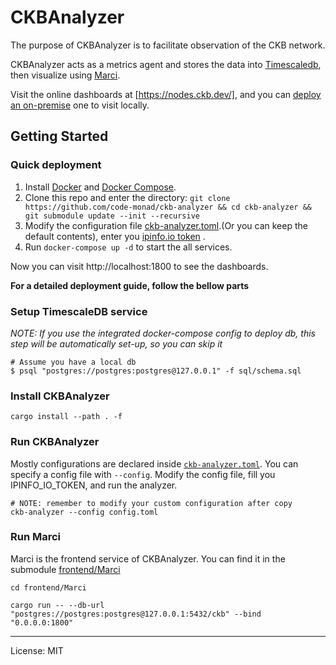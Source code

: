 # CKBAnalyzer

The purpose of CKBAnalyzer is to facilitate observation of the CKB network.

CKBAnalyzer acts as a metrics agent and stores the data into [Timescaledb](https://docs.timescale.com/), then visualize using [Marci](https://github.com/code-monad/Marci.git).

Visit the online dashboards at [https://nodes.ckb.dev/], and you can [deploy an on-premise](#quick-deployment) one to visit locally.

## Getting Started

### Quick deployment
1. Install [Docker](https://docs.docker.com/get-docker/) and [Docker Compose](https://docs.docker.com/compose/install/).
2. Clone this repo and enter the directory: `git clone https://github.com/code-monad/ckb-analyzer && cd ckb-analyzer && git submodule update --init --recursive`
3. Modify the configuration file [ckb-analyzer.toml](./ckb-analyzer.toml).(Or you can keep the default contents), enter you [ipinfo.io token](https://ipinfo.io/account/token) .
4. Run `docker-compose up -d` to start the all services.

Now you can visit http://localhost:1800 to see the dashboards.

**For a detailed deployment guide, follow the bellow parts**

### Setup TimescaleDB service
*NOTE: If you use the integrated docker-compose config to deploy db, this step will be automatically set-up, so you can skip it* 
```shell
# Assume you have a local db
$ psql "postgres://postgres:postgres@127.0.0.1" -f sql/schema.sql
```

### Install CKBAnalyzer

```shell
cargo install --path . -f
```

### Run CKBAnalyzer

Mostly configurations are declared inside [`ckb-analyzer.toml`](./ckb-analyzer.toml). You can specify a config file with `--config`.
Modify the config file, fill you IPINFO_IO_TOKEN, and run the analyzer.
```shell
# NOTE: remember to modify your custom configuration after copy
ckb-analyzer --config config.toml 
```

### Run Marci

Marci is the frontend service of CKBAnalyzer. You can find it in the submodule [frontend/Marci](./frontend/Marci)
```shell
cd frontend/Marci

cargo run -- --db-url "postgres://postgres:postgres@127.0.0.1:5432/ckb" --bind "0.0.0.0:1800"
```

---

License: MIT
